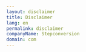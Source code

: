 ```yaml
---
layout: disclaimer
title: Disclaimer
lang: en
permalink: disclaimer
companyName: Stepconversion
domain: com
---
```

